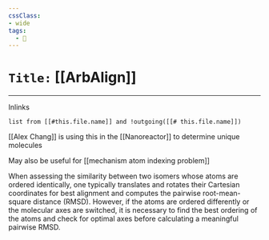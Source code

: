 ```yaml
---
cssClass:
- wide
tags:
  - 🧪
---
```


# `Title:` [[ArbAlign]]
--- 


Inlinks
```dataview 
list from [[#this.file.name]] and !outgoing([[# this.file.name]]) 
```



[[Alex Chang]] is using this in the [[Nanoreactor]] to determine unique molecules

May also be useful for [[mechanism atom indexing problem]]

When assessing the similarity between two isomers whose atoms are ordered identically, one typically translates and rotates their Cartesian coordinates for best alignment and computes the pairwise root-mean-square distance (RMSD). However, if the atoms are ordered differently or the molecular axes are switched, it is necessary to find the best ordering of the atoms and check for optimal axes before calculating a meaningful pairwise RMSD.